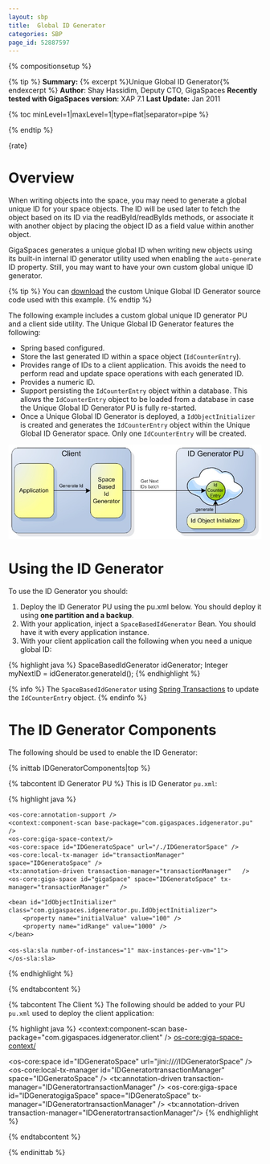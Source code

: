 ```yaml
---
layout: sbp
title:  Global ID Generator
categories: SBP
page_id: 52887597
---
```


{% compositionsetup %}

{% tip %}
**Summary:** {% excerpt %}Unique Global ID Generator{% endexcerpt %}
**Author**: Shay Hassidim, Deputy CTO, GigaSpaces
**Recently tested with GigaSpaces version**: XAP 7.1
**Last Update:** Jan 2011

{% toc minLevel=1|maxLevel=1|type=flat|separator=pipe %}

{% endtip %}

{rate}

# Overview
When writing objects into the space, you may need to generate a global unique ID for your space objects. The ID will be used later to fetch the object based on its ID via the readById/readByIds methods, or associate it with another object by placing the object ID as a field value within another object.

GigaSpaces generates a unique global ID when writing new objects using its built-in internal ID generator utility used when enabling the `auto-generate` ID property. Still, you may want to have your own custom global unique ID generator.

{% tip %}
You can [download](/attachment_files/sbp/GlobalIDGenerator.zip) the custom Unique Global ID Generator source code used with this example.
{% endtip %}

The following example includes a custom global unique ID generator PU and a client side utility. The Unique Global ID Generator features the following:

- Spring based configured.
- Store the last generated ID within a space object (`IdCounterEntry`).
- Provides range of IDs to a client application. This avoids the need to perform read and update space operations with each generated ID.
- Provides a numeric ID.
- Support persisting the `IdCounterEntry` object within a database. This allows the `IdCounterEntry` object to be loaded from a database in case the Unique Global ID Generator PU is fully re-started.
- Once a Unique Global ID Generator is deployed, a `IdObjectInitializer` is created and generates the `IdCounterEntry` object within the Unique Global ID Generator space. Only one `IdCounterEntry` will be created.

![id_generator.jpg](/attachment_files/sbp/id_generator.jpg)

# Using the ID Generator
To use the ID Generator you should:

1. Deploy the ID Generator PU using the pu.xml below. You should deploy it using **one partition and a backup**.
2. With your application, inject a `SpaceBasedIdGenerator` Bean. You should have it with every application instance.
3. With your client application call the following when you need a unique global ID:

{% highlight java %}
SpaceBasedIdGenerator idGenerator;
Integer myNextID = idGenerator.generateId();
{% endhighlight %}

{% info %}
The `SpaceBasedIdGenerator` using [Spring Transactions](http://static.springsource.org/spring/docs/2.0.x/reference/transaction.html) to update the `IdCounterEntry` object.
{% endinfo %}

# The ID Generator Components
The following should be used to enable the ID Generator:

{% inittab IDGeneratorComponents|top %}

{% tabcontent ID Generator PU %}
This is ID Generator `pu.xml`:

{% highlight java %}
<?xml version="1.0" encoding="UTF-8"?>
<beans xmlns="http://www.springframework.org/schema/beans"
       xmlns:xsi="http://www.w3.org/2001/XMLSchema-instance"
       xmlns:context="http://www.springframework.org/schema/context"
       xmlns:os-core="http://www.openspaces.org/schema/core"
       xmlns:os-events="http://www.openspaces.org/schema/events"
       xmlns:os-sla="http://www.openspaces.org/schema/sla"
       xmlns:tx="http://www.springframework.org/schema/tx"
       xmlns:os-remoting="http://www.openspaces.org/schema/remoting"
       xsi:schemaLocation="http://www.springframework.org/schema/beans http://www.springframework.org/schema/beans/spring-beans.xsd
       http://www.springframework.org/schema/context http://www.springframework.org/schema/context/spring-context.xsd
       http://www.springframework.org/schema/tx http://www.springframework.org/schema/tx/spring-tx-2.0.xsd
       http://www.openspaces.org/schema/core http://www.openspaces.org/schema/core/openspaces-core.xsd
       http://www.openspaces.org/schema/events http://www.openspaces.org/schema/events/openspaces-events.xsd
       http://www.openspaces.org/schema/remoting http://www.openspaces.org/schema/remoting/openspaces-remoting.xsd
       http://www.openspaces.org/schema/sla http://www.openspaces.org/schema/sla/openspaces-sla.xsd">

	<os-core:annotation-support />
	<context:component-scan base-package="com.gigaspaces.idgenerator.pu" />
    <os-core:giga-space-context/>
    <os-core:space id="IDGeneratoSpace" url="/./IDGeneratorSpace" />
    <os-core:local-tx-manager id="transactionManager" space="IDGeneratoSpace" />
	<tx:annotation-driven transaction-manager="transactionManager"   />
    <os-core:giga-space id="gigaSpace" space="IDGeneratoSpace" tx-manager="transactionManager"   />

<!-- ========================================================================================================== -->

	<bean id="IdObjectInitializer" class="com.gigaspaces.idgenerator.pu.IdObjectInitializer">
	   	<property name="initialValue" value="100" />
	   	<property name="idRange" value="1000" />
	</bean>

    <os-sla:sla number-of-instances="1" max-instances-per-vm="1">
    </os-sla:sla>

</beans>
{% endhighlight %}

{% endtabcontent %}

{% tabcontent The Client %}
The following should be added to your PU `pu.xml` used to deploy the client application:

{% highlight java %}
<context:component-scan base-package="com.gigaspaces.idgenerator.client" />
<os-core:giga-space-context/>

<os-core:space id="IDGeneratoSpace" url="jini://*/*/IDGeneratorSpace" />
<os-core:local-tx-manager id="IDGeneratortransactionManager" space="IDGeneratoSpace" />
<tx:annotation-driven transaction-manager="IDGeneratortransactionManager"   />
<os-core:giga-space id="IDGeneratogigaSpace" space="IDGeneratoSpace" tx-manager="IDGeneratortransactionManager"   />
<tx:annotation-driven transaction-manager="IDGeneratortransactionManager"/>
<bean id="idGenerator" class="com.gigaspaces.idgenerator.client.SpaceBasedIdGenerator"/>
{% endhighlight %}

{% endtabcontent %}

{% endinittab %}
